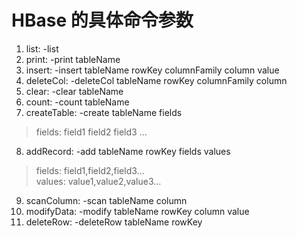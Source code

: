 # HBase 的具体命令参数
1. list: -list
2. print: -print tableName
3. insert: -insert tableName rowKey columnFamily column value
4. deleteCol: -deleteCol tableName rowKey columnFamily column
5. clear: -clear tableName
6. count: -count tableName
7. createTable: -create tableName fields
> fields: field1 field2 field3 ...
8. addRecord: -add tableName rowKey fields values
> fields: field1,field2,field3... \
  values: value1,value2,value3...
9. scanColumn: -scan tableName column
10. modifyData: -modify tableName rowKey column value
11. deleteRow: -deleteRow tableName rowKey
